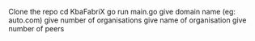 Clone the repo
cd KbaFabriX
go run main.go
give domain name (eg: auto.com)
give number of organisations
give name of organisation
give number of peers
